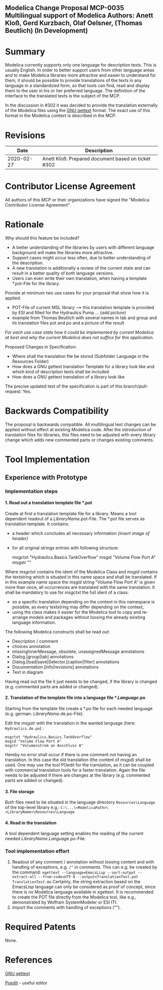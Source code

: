 Modelica Change Proposal MCP-0035
Multilingual support of Modelica
Authors: Anett Kloß, Gerd Kurzbach, Olaf Oelsner, (Thomas Beutlich)
(In Development) 
--

# Summary
Modelica currently supports only one language for description texts. This is usually English. In order to better support users from other language areas and to make Modelica libraries more attractive and easier to understand for them, it should be possible to provide translations of the texts in any language in a standardized form, so that tools can find, read and display them to the user in his or her preferred language.
The definition of the interface to the translated texts is the subject of the MCP.

In the discussion in #302 it was decided to provide the translation externally of the Modelica files using the [GNU gettext](https://www.gnu.org/software/gettext/) format. The exact use of this format in the Modelica context is described in the MCP.

# Revisions
| Date | Description |
| --- | --- |
| 2020-02-27 | Anett Kloß: Prepared document based on ticket #302 |

# Contributor License Agreement
All authors of this MCP or their organizations have signed the "Modelica Contributor License Agreement". 

# Rationale
Why should this feature be included? 
* A better understanding of the libraries by users with different language background will make the libraries more attractive. 
* Support cases might occur less often, due to better understanding of the description. 
* A new translation is additionally a review of the current state and can result in a better quality of both language versions.
* Users can even write their own translation, when having a template *.pot-File for the library. 

Provide at minimum two use cases for your proposal that show how it is applied. 
* POT-File of current MSL library --> this translation template is provided by ESI and filled for the Hydraulics Pump ... 
(*add picture*)
* example from Thomas Beutlich with several names in tab and group and its translation files pot and po and a picture of the result

*For each use case state how it could be implemented by current Modelica at best and why the current Modelica does not suffice for this application.*

Proposed Changes in Specification: 
* Where shall the translation file be stored (Subfolder Language in the Resources Folder)
* How does a GNU gettext translation Template for a library look like and which kind of description texts shall be included
* How does a GNU gettext translation of a library look like

The precise updated text of the specification is part of this branch/pull-request: Yes.

# Backwards Compatibility
The proposal is backwards compatible. All multilingual text changes can be applied without effect at existing Modelica code. 
After the introduction of translation files for libraries, this files need to be adjusted with every library change which adds new commented parts or changes existing comments.

# Tool Implementation

## Experience with Prototype
### Implementation steps
#### 1. Read out a translation template file \*.pot
Create at first a translation template file for a library. Means a tool dependent readout of a *LibraryName*.pot-File. The \*.pot file serves as translation template. It contains: 
- a header which concludes all necessary information
   *(insert image of header)*

- for all original strings entries with following structure: 

    msgctxt "Hydraulics.Basics.TankOverflow"
    msgid "Volume Flow Port A"
    msgstr ""

Where *msgctxt* contains the ident of the Modelica Class and *msgid* contains the textstring which is situated in this name space and shall be translated. If in this example name space the *msgid* string "Volume Flow Port A" is given more than once, all occurrences are translated with the same translation.
It shall be mandatory to use for *msgctxt* the full ident of a class:
- so a specific translation depending on the content in this namespace is possible, as every textstring may differ depending on the context,
- using the class makes it easier for the Modelica tool to copy and re-arrange models and packages without loosing the already existing language information.

The following Modelica constructs shall be read out: 
* Description / comment
* choices annotation
* missingInnerMessage, obsolete, unassignedMessage annotations
* Dialog.[group|tab] annotations
* Dialog.[load|save]Selector.[caption|filter] annotations
* Documentation.[info|revisions] annotations
* Text in diagram

Having read out the file it just needs to be changed, if the library is changed (e.g. commented parts are added or changed). 

#### 2. Translation of the template file into a language file \*.*Language*.po
Starting from the template file create a \*.po file for each needed language (e.g. german: *LibraryName*.de.po-File).

Edit the *msgstr* with the translation in the wanted language (here: `` Hydraulics.de.po``) :

    msgctxt "Hydraulics.Basics.TankOverflow"
    msgid "Volume Flow Port A"
    msgstr "Volumenstrom an Anschluss A"

Hereby no error shall occur if there is one comment not having an translation. In this case the old translation (the content of *msgid*) shall be used.
One may use the tool POedit for the translation, as it can be coupled with commercial translation tools for a faster translation. 
Again the file needs to be adjusted if there are changes at the library (e.g. commented parts are added or changed).
#### 3. File storage
Both files need to be situated in the language directory ``Resources\Language`` of the top-level library e.g.:
  ``C:\...\<ModelicaPath>\<LibraryName>\Resources\Language``
#### 4. Read in the translation
A tool dependent language setting enables the reading of the current needed *LibraryName*.*Language*.po-File.

### Tool implementation effort 
1. Readout of any comment / annotation without loosing content and with handling of exceptions, e.g. ``/"`` in comments. This can e.g. be created by the command:
``xgettext --language=EmacsLisp --sort-output --extract-all --from-code=UTF-8 --output=TranslationTest.pot TranslationTest.mo``
Certainly, the string extraction based on the EmacsLisp language can only be considered as proof of concept, since there is no Modelica language available in xgettext. It is recommended to create the POT file directly from the Modelica tool, like e.g., demonstrated by Wolfram SystemModeler or ESI ITI.
2. Import the comments with handling of exceptions ("").

# Required Patents
None. 
# References
[GNU gettext](https://www.gnu.org/software/gettext/)

[Poedit](https://poedit.net/) - useful editor 